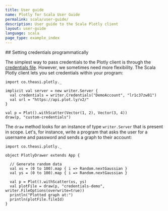 ```yaml
---
title: User guide
name: Plotly for Scala User Guide
permalink: scala/user-guide/
description: User guide to the Scala Plotly client
layout: user-guide
language: scala
page_type: example_index
---
```


## Setting credentials programmatically

The simplest way to pass credentials to the Plotly client is through the [credentials file](scala/getting-started). However, we sometimes need more flexibility. The Scala Plotly client lets you set credentials within your program:

```
import co.theasi.plotly._

implicit val server = new writer.Server {
  val credentials = writer.Credentials("DemoAccount", "lr1c37zw81")
  val url = "https://api.plot.ly/v2/"
}

val p = Plot().withScatter(Vector(1, 2), Vector(3, 4))
draw(p, "custom-credentials")
```

The `draw` method looks for an instance of type `writer.Server` that is present in scope. Let's, for instance, write a program that asks the user for a username and password and sends a graph to their account:

```
import co.theasi.plotly._

object PlotlyDrawer extends App {

  // Generate random data
  val xs = (0 to 100).map { i => Random.nextGaussian }
  val ys = (0 to 100).map { i => Random.nextGaussian }

  val p = Plot().withScatter(xs, ys)
  val plotFile = draw(p, "credentials-demo", writer.FileOptions(overwrite=true))
  println("Plotted graph at:")
  println(plotFile.fileId)
}
```

